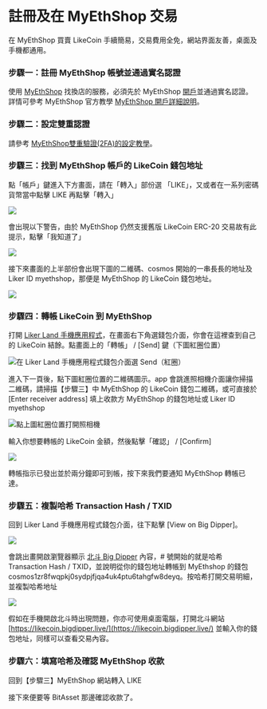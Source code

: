 # 註冊及在 MyEthShop 交易

在  MyEthShop 買賣 LikeCoin 手續簡易，交易費用全免，網站界面友善，桌面及手機都通用。

### 步驟一：註冊 MyEthShop 帳號並通過實名認證

使用 [MyEthShop](https://www.myethshop.com/) 找換店的服務，必須先於 MyEthShop [開戶](https://www.myethshop.com/register)並通過實名認證。詳情可參考 MyEthShop 官方教學 [MyEthShop 開戶詳細說明](https://myethlabs.wordpress.com/2019/07/12/myethshop%e9%96%8b%e6%88%b6%e8%a9%b3%e7%b4%b0%e8%aa%aa%e6%98%8e/)。

### 步驟二：設定雙重認證

請參考 [MyEthShop雙重驗證\(2FA\)的設定教學](https://myethlabs.wordpress.com/2019/01/24/myethshop%e9%9b%99%e9%87%8d%e9%a9%97%e8%ad%892fa%e7%9a%84%e8%a8%ad%e5%ae%9a%e6%95%99%e5%ad%b8/)。

### 步驟三：找到 MyEthShop 帳戶的 LikeCoin 錢包地址

點「帳戶」鍵進入下方畫面，請在「轉入」部份選 「LIKE」，又或者在一系列密碼貨幣當中點擊 LIKE 再點擊「轉入」

![](../../.gitbook/assets/myethshop-1.png)

會出現以下警告，由於 MyEthShop  仍然支援舊版 LikeCoin ERC-20 交易故有此提示，點擊「我知道了」

![](../../.gitbook/assets/myethshop-2.png)

接下來畫面的上半部份會出現下圖的二維碼、cosmos 開始的一串長長的地址及 Liker ID myethshop，那便是 MyEthShop 的 LikeCoin 錢包地址。

![](../../.gitbook/assets/myethshop-3.png)

### 步驟四：轉帳 LikeCoin 到 MyEthShop

打開 [Liker Land 手機應用程式](https://like.co/in/getapp)，在畫面右下角選錢包介面，你會在這裡查到自己的 LikeCoin 結餘。點畫面上的「轉帳」 / \[Send\] 鍵（下圖紅圈位置）

![&#x5728; Liker Land &#x624B;&#x6A5F;&#x61C9;&#x7528;&#x7A0B;&#x5F0F;&#x9322;&#x5305;&#x4ECB;&#x9762;&#x9078; Send&#xFF08;&#x7D05;&#x5708;&#xFF09;](../../.gitbook/assets/bitasset-trade-6.png)

進入下一頁後，點下圖紅圈位置的二維碼圖示。app 會跳進照相機介面讓你掃描二維碼，請掃描【步驟三】中 MyEthShop 的 LikeCoin 錢包二維碼，或可直接於 \[Enter receiver address\] 填上收款方 MyEthShop 的錢包地址或 Liker ID myethshop

![&#x9EDE;&#x4E0A;&#x5716;&#x7D05;&#x5708;&#x4F4D;&#x7F6E;&#x6253;&#x958B;&#x7167;&#x76F8;&#x6A5F;](../../.gitbook/assets/bitasset-trade-7.png)

輸入你想要轉帳的 LikeCoin 金額，然後點擊「確認」 / \[Confirm\]

![](../../.gitbook/assets/bitasset-trade-8.png)

轉帳指示已發出並於兩分鐘即可到帳，按下來我們要通知 MyEthShop 轉帳已達。

### 步驟五：複製哈希 Transaction Hash / TXID

回到 Liker Land 手機應用程式錢包介面，往下點擊 \[View on Big Dipper\]。

![](../../.gitbook/assets/myethshop-4.png)

會跳出畫開啟瀏覽器顯示 [北斗 Big Dipper](https://docs.like.co/v/zh/user-guide/likecoin-chain/big-dipper) 內容，\# 號開始的就是哈希 Transaction Hash / TXID，並說明從你的錢包地址轉帳到 MyEthshop 的錢包 cosmos1zr8fwqpkj0sydpjfjqa4uk4ptu6tahgfw8deyq。按哈希打開交易明細，並複製哈希地址

![](../../.gitbook/assets/myethshop-5.png)

假如在手機開啟北斗時出現問題，你亦可使用桌面電腦，打開北斗網站 [https://likecoin.bigdipper.live/](https://likecoin.bigdipper.live/) 並輸入你的錢包地址，同樣可以查看交易內容。

### 步驟六：填寫哈希及確認 MyEthShop 收款

回到【步驟三】MyEthShop 網站轉入 LIKE





接下來便要等 BitAsset 那邊確認收款了。

